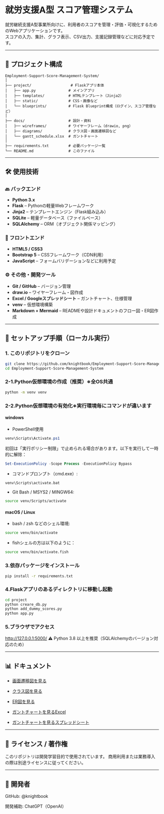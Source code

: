 # 就労支援A型 スコア管理システム

就労継続支援A型事業所向けに、利用者のスコアを管理・評価・可視化するためのWebアプリケーションです。  
スコアの入力、集計、グラフ表示、CSV出力、支援記録管理などに対応予定です。

---

## 📂 プロジェクト構成

```text
Employment-Support-Score-Management-System/
│
├── project/                  # Flaskアプリ本体
│   ├── app.py               # メインアプリ
│   ├── templates/           # HTMLテンプレート（Jinja2）
│   ├── static/              # CSS・画像など
│   └── blueprints/          # Flask Blueprint構成（ログイン、スコア管理など）
│
├── docs/                    # 設計・資料
│   ├── wireframes/          # ワイヤーフレーム（drawio, png）
│   ├── diagrams/            # クラス図・画面遷移図など
│   └── gantt_schedule.xlsx  # ガントチャート
│
├── requirements.txt         # 必要パッケージ一覧
└── README.md                # このファイル
```
---

## 🛠 使用技術

### 🔙 バックエンド
- **Python 3.x**
- **Flask** – Pythonの軽量Webフレームワーク
- **Jinja2** – テンプレートエンジン（Flask組み込み）
- **SQLite** – 軽量データベース（ファイルベース）
- **SQLAlchemy** – ORM（オブジェクト関係マッピング）

### 🎨 フロントエンド
- **HTML5 / CSS3**
- **Bootstrap 5** – CSSフレームワーク（CDN利用）
- **JavaScript** – フォームバリデーションなどに利用予定

### ⚙ その他・開発ツール
- **Git / GitHub** – バージョン管理
- **draw.io** – ワイヤーフレーム・図作成
- **Excel / Googleスプレッドシート** – ガントチャート、仕様管理
- **venv** – 仮想環境構築
- **Markdown + Mermaid** – READMEや設計ドキュメントのフロー図・ER図作成

---

## 🚀 セットアップ手順（ローカル実行）

### 1. このリポジトリをクローン
```bash
git clone https://github.com/knightbook/Employment-Support-Score-Management-System.git
cd Employment-Support-Score-Management-System
```
### 2-1.Python仮想環境の作成（推奨）※全OS共通
```bash
python -m venv venv 
```
### 2-2.Python仮想環境の有効化※実行環境毎にコマンドが違います
#### windows
- PowerShell使用
```powershell
venv\Scripts\Activate.ps1
```
 初回は「実行ポリシー制限」で止められる場合があります。以下を実行して一時的に解除：
 ```powershell
 Set-ExecutionPolicy -Scope Process -ExecutionPolicy Bypass
 ```
- コマンドプロンプト（cmd.exe）:
```cmd
venv\Scripts\activate.bat
```
- Git Bash / MSYS2 / MINGW64:
```bash
source venv/Scripts/activate
```
#### macOS / Linux
- bash / zsh などのシェル環境:
```bash
source venv/bin/activate
```
- fishシェルの方は以下のように：
```bash
source venv/bin/activate.fish
```

### 3.依存パッケージをインストール
```bash
pip install -r requirements.txt
```
### 4.Flaskアプリのあるディレクトリに移動し起動
```bash
cd project
python creare_db.py
python add_dummy_scores.py
python app.py
```
### 5.ブラウザでアクセス
http://127.0.0.1:5000/
⚠ Python 3.8 以上を推奨（SQLAlchemyのバージョン対応のため）

---

## 📊 ドキュメント

- [画面遷移図を見る](docs/spec/screen_transition.png)

- [クラス図を見る](docs/spec/class_diagram.md)

- [ER図を見る](docs/spec/er_diagram.md)

- [ガントチャートを見るExcel](docs/gantt_schedule.xlsx)
- [ガントチャートを見るスプレッドシート](https://docs.google.com/spreadsheets/d/1azG9TA4BbKPsPT6v6eGvHxt8wK9uoPRG2MnWV8D-lPI/edit?usp=sharing)

---

## 📌 ライセンス / 著作権
このリポジトリは開発学習目的で使用されています。
商用利用または業務導入の際は別途ライセンスに従ってください。

---

## 👤 開発者
GitHub: @knightbook

開発補助: ChatGPT（OpenAI）